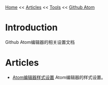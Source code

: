 
[Home](../../../index.md) << [Articles](../../index.md) << [Tools](../index.md) << [Github Atom](index.md)

# Introduction

Github Atom编辑器的相关设置文档

# Articles

- [Atom编辑器样式设置](atom编辑器样式设置.md)
    Atom编辑器的样式设置。